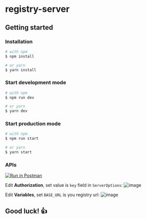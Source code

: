 # registry-server

## Getting started

### Installation

```sh
# with npm
$ npm install

# or yarn
$ yarn install
```

### Start development mode

```sh
# with npm
$ npm run dev

# or yarn
$ yarn dev
```

### Start production mode

```sh
# with npm
$ npm run start

# or yarn
$ yarn start
```

### APIs

[![Run in Postman](https://run.pstmn.io/button.svg)](https://app.getpostman.com/run-collection/65b6ad8440e812761299)

Edit **Authorization**, set value is `key` field in `ServerOptions`:
![image](https://user-images.githubusercontent.com/9839768/77844481-77309e80-71d1-11ea-9501-48a9a9afde99.png)

Edit **Variables**, set `BASE_URL` is you registry url:
![image](https://user-images.githubusercontent.com/9839768/77844561-e3ab9d80-71d1-11ea-9337-9270fd57a4c3.png)


## Good luck! 👍
